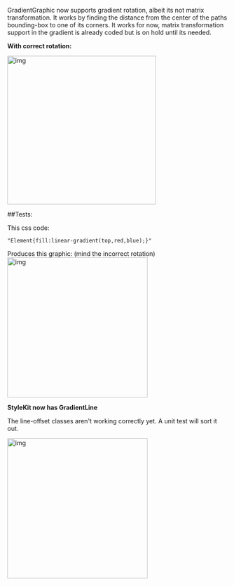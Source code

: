 GradientGraphic now supports gradient rotation, albeit its not matrix transformation.<!--more-->  It works by finding the distance from the center of the paths bounding-box to one of its corners. It works for now, matrix transformation support in the gradient is already coded but is on hold until its needed.

**With correct rotation:**

<img width="339" alt="img" src="https://dl.dropboxusercontent.com/u/2559476/Screen Shot 2015-11-17 at 12.20.06.png">

##Tests:

This css code: 
```
"Element{fill:linear-gradient(top,red,blue);}"
```
Produces this graphic: (mind the incorrect rotation)
<img width="320" alt="img" src="https://dl.dropboxusercontent.com/u/2559476/Screen Shot 2015-11-16 at 14.46.01.png">


**StyleKit now has GradientLine**

The line-offset classes aren't working correctly yet. A unit test will sort it out. <!--more-->    

<img width="320" alt="img" src="https://dl.dropboxusercontent.com/u/2559476/Screen Shot 2015-11-19 at 09.10.25.png">